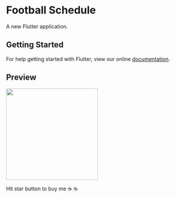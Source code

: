 # Football Schedule

A new Flutter application.

## Getting Started

For help getting started with Flutter, view our online
[documentation](https://flutter.io/).

## Preview

<img src="https://github.com/alfianyusufabdullah/FootballSchedule/blob/master/flutter_git.gif" width="250">

Hit star button to buy me :coffee: :coffee: 
